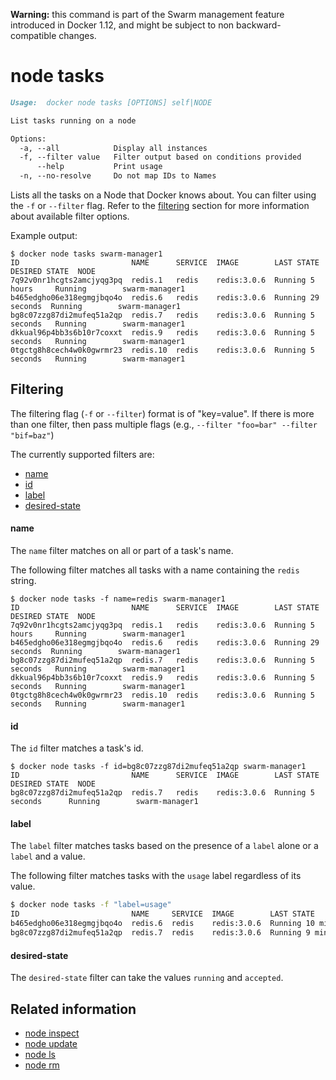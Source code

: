 <!--[metadata]>
+++
title = "node tasks"
description = "The node tasks command description and usage"
keywords = ["node, tasks"]
[menu.main]
parent = "smn_cli"
+++
<![end-metadata]-->

**Warning:** this command is part of the Swarm management feature introduced in Docker 1.12, and might be subject to non backward-compatible changes.

# node tasks

```markdown
Usage:  docker node tasks [OPTIONS] self|NODE

List tasks running on a node

Options:
  -a, --all            Display all instances
  -f, --filter value   Filter output based on conditions provided
      --help           Print usage
  -n, --no-resolve     Do not map IDs to Names
```

Lists all the tasks on a Node that Docker knows about. You can filter using the `-f` or `--filter` flag. Refer to the [filtering](#filtering) section for more information about available filter options.

Example output:

    $ docker node tasks swarm-manager1
    ID                         NAME      SERVICE  IMAGE        LAST STATE          DESIRED STATE  NODE
    7q92v0nr1hcgts2amcjyqg3pq  redis.1   redis    redis:3.0.6  Running 5 hours     Running        swarm-manager1
    b465edgho06e318egmgjbqo4o  redis.6   redis    redis:3.0.6  Running 29 seconds  Running        swarm-manager1
    bg8c07zzg87di2mufeq51a2qp  redis.7   redis    redis:3.0.6  Running 5 seconds   Running        swarm-manager1
    dkkual96p4bb3s6b10r7coxxt  redis.9   redis    redis:3.0.6  Running 5 seconds   Running        swarm-manager1
    0tgctg8h8cech4w0k0gwrmr23  redis.10  redis    redis:3.0.6  Running 5 seconds   Running        swarm-manager1


## Filtering

The filtering flag (`-f` or `--filter`) format is of "key=value". If there is more
than one filter, then pass multiple flags (e.g., `--filter "foo=bar" --filter "bif=baz"`)

The currently supported filters are:

* [name](#name)
* [id](#id)
* [label](#label)
* [desired-state](#desired-state)

#### name

The `name` filter matches on all or part of a task's name.

The following filter matches all tasks with a name containing the `redis` string.

    $ docker node tasks -f name=redis swarm-manager1
    ID                         NAME      SERVICE  IMAGE        LAST STATE          DESIRED STATE  NODE
    7q92v0nr1hcgts2amcjyqg3pq  redis.1   redis    redis:3.0.6  Running 5 hours     Running        swarm-manager1
    b465edgho06e318egmgjbqo4o  redis.6   redis    redis:3.0.6  Running 29 seconds  Running        swarm-manager1
    bg8c07zzg87di2mufeq51a2qp  redis.7   redis    redis:3.0.6  Running 5 seconds   Running        swarm-manager1
    dkkual96p4bb3s6b10r7coxxt  redis.9   redis    redis:3.0.6  Running 5 seconds   Running        swarm-manager1
    0tgctg8h8cech4w0k0gwrmr23  redis.10  redis    redis:3.0.6  Running 5 seconds   Running        swarm-manager1


#### id

The `id` filter matches a task's id.

    $ docker node tasks -f id=bg8c07zzg87di2mufeq51a2qp swarm-manager1
    ID                         NAME      SERVICE  IMAGE        LAST STATE             DESIRED STATE  NODE
    bg8c07zzg87di2mufeq51a2qp  redis.7   redis    redis:3.0.6  Running 5 seconds      Running        swarm-manager1


#### label

The `label` filter matches tasks based on the presence of a `label` alone or a `label` and a
value.

The following filter matches tasks with the `usage` label regardless of its value.

```bash
$ docker node tasks -f "label=usage"
ID                         NAME     SERVICE  IMAGE        LAST STATE          DESIRED STATE  NODE
b465edgho06e318egmgjbqo4o  redis.6  redis    redis:3.0.6  Running 10 minutes  Running        swarm-manager1
bg8c07zzg87di2mufeq51a2qp  redis.7  redis    redis:3.0.6  Running 9 minutes   Running        swarm-manager1
```


#### desired-state

The `desired-state` filter can take the values `running` and `accepted`.


## Related information

* [node inspect](node_inspect.md)
* [node update](node_update.md)
* [node ls](node_ls.md)
* [node rm](node_rm.md)
